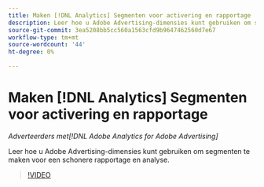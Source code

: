 ```yaml
---
title: Maken [!DNL Analytics] Segmenten voor activering en rapportage
description: Leer hoe u Adobe Advertising-dimensies kunt gebruiken om segmenten te maken voor een schonere rapportage en analyse.
source-git-commit: 3ea5208bb5cc560a1563cfd9b9647462560d7e67
workflow-type: tm+mt
source-wordcount: '44'
ht-degree: 0%

---
```


# Maken [!DNL Analytics] Segmenten voor activering en rapportage

*Adverteerders met[!DNL Adobe Analytics for Adobe Advertising]*

Leer hoe u Adobe Advertising-dimensies kunt gebruiken om segmenten te maken voor een schonere rapportage en analyse.

>[!VIDEO](https://video.tv.adobe.com/v/33916)
